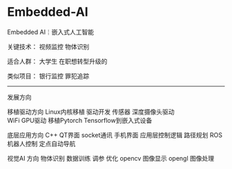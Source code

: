 # Embedded-AI
Embedded AI￤嵌入式人工智能


关键技术：
   视频监控 物体识别


适合人群：
   大学生
   在职想转型升级的


类似项目：
银行监控
罪犯追踪

-----------------------------------

发展方向

移植驱动方向
Linux内核移植 驱动开发
传感器 深度摄像头驱动  
WiFi GPU驱动
移植Pytorch Tensorflow到嵌入式设备   

底层应用方向
C++  QT界面 socket通讯
手机界面 应用层控制逻辑
路径规划 ROS机器人控制
定点自动导航

视觉AI 方向
物体识别 数据训练 调参 优化 opencv 图像显示
opengl 图像处理 
